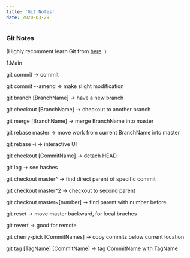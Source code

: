 ```yaml
---
title: 'Git Notes'
date: 2020-03-29
---
```



### Git Notes

(Highly recomment learn Git from [here](https://learngitbranching.js.org). )



1.Main

git commit -> commit

git commit --amend -> make slight modification

git branch [BranchName] -> have a new branch

git checkout [BranchName] -> checkout to another branch

git merge [BranchName] -> merge BranchName into master

git rebase master -> move work from current BranchName into master

git rebase -i -> interactive UI 

git checkout [CommitName] -> detach HEAD

git log -> see hashes

git checkout master^ -> find direct parent of specific commit

git checkout master^2 -> checkout to second parent

git checkout master~[number] -> find parent with number before

git reset -> move master backward, for local braches

git revert -> good for remote 

git cherry-pick [CommitNames] -> copy commits below current location

git tag [TagName] [CommitName] -> tag CommitName with TagName

